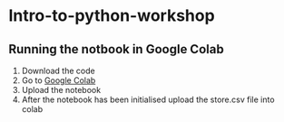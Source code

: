 # Intro-to-python-workshop

## Running the notbook in Google Colab
1. Download the code
2. Go to [Google Colab](https://colab.research.google.com/)
3. Upload the notebook
4. After the notebook has been initialised upload the store.csv file into colab
